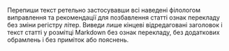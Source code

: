 Перепиши текст ретельно застосувавши всі наведені філологом виправлення та рекомендації для позбавлення статті ознак перекладу без зміни регістру літер.
Виведи лише кінцеві відредаговані заголовок і текст статті у розмітці Markdown без ознак перекладу, без додаткових обрамлень і без приміток або пояснень.
